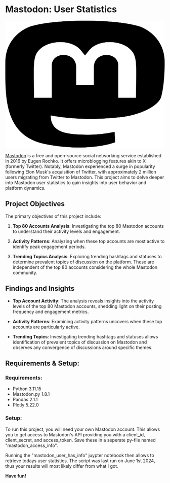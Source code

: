 # Mastodon: User Statistics

<img src="mastodon_icon.png" alt="Msastodon icon" width="600" height="400" />


[Mastodon](https://joinmastodon.org/) is a free and open-source social networking service established in 2016 by Eugen Rochko. It offers microblogging features akin to X (formerly Twitter). Notably, Mastodon experienced a surge in popularity following Elon Musk's acquisition of Twitter, with approximately 2 million users migrating from Twitter to Mastodon. This project aims to delve deeper into Mastodon user statistics to gain insights into user behavior and platform dynamics.

## Project Objectives

The primary objectives of this project include:

1. **Top 80 Accounts Analysis**: Investigating the top 80 Mastodon accounts to understand their activity levels and engagement.
   
2. **Activity Patterns**: Analyzing when these top accounts are most active to identify peak engagement periods.
   
3. **Trending Topics Analysis**: Exploring trending hashtags and statuses to determine prevalent topics of discussion on the platform. These are independent of the top 80 accounts considering the whole Mastodon community.

## Findings and Insights

- **Top Account Activity**: The analysis reveals insights into the activity levels of the top 80 Mastodon accounts, shedding light on their posting frequency and engagement metrics.
  
- **Activity Patterns**: Examining activity patterns uncovers when these top accounts are particularly active.
  
- **Trending Topics**: Investigating trending hashtags and statuses allows identification of prevalent topics of discussion on Mastodon and observes any convergence of discussions around specific themes.

## Requirements & Setup:
### Requirements:
- Python 3.11.15
- Mastodon.py 1.8.1
- Pandas 2.1.1
- Plotly 5.22.0

### Setup:
To run this project, you will need your own Mastodon account. This allows you to get access to Mastodon's API providing you with a client_id, client_secret, and access_token. Save these in a seperate py-file named "mastodon_access_info". 

Running the "mastodon_user_has_info" juypter notebook then allows to retrieve todays user statistics. The script was last run on June 1st 2024, thus your results will most likely differ from what I got.

**Have fun!**
